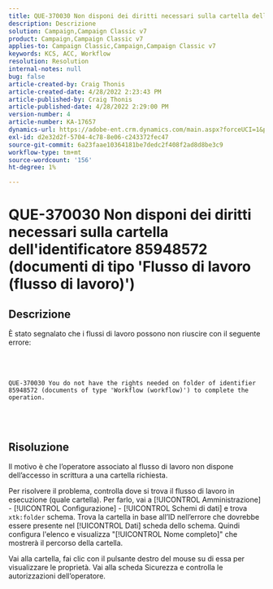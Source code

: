 ```yaml
---
title: QUE-370030 Non disponi dei diritti necessari sulla cartella dell'identificatore 85948572 (documenti di tipo 'Flusso di lavoro (flusso di lavoro)')
description: Descrizione
solution: Campaign,Campaign Classic v7
product: Campaign,Campaign Classic v7
applies-to: Campaign Classic,Campaign,Campaign Classic v7
keywords: KCS, ACC, Workflow
resolution: Resolution
internal-notes: null
bug: false
article-created-by: Craig Thonis
article-created-date: 4/28/2022 2:23:43 PM
article-published-by: Craig Thonis
article-published-date: 4/28/2022 2:29:00 PM
version-number: 4
article-number: KA-17657
dynamics-url: https://adobe-ent.crm.dynamics.com/main.aspx?forceUCI=1&pagetype=entityrecord&etn=knowledgearticle&id=c8a8d6cc-fec6-ec11-a7b6-0022480a10ee
exl-id: d2e32d2f-5704-4c78-8e06-c243372fec47
source-git-commit: 6a23faae10364181be7dedc2f408f2ad8d8be3c9
workflow-type: tm+mt
source-wordcount: '156'
ht-degree: 1%

---
```


# QUE-370030 Non disponi dei diritti necessari sulla cartella dell&#39;identificatore 85948572 (documenti di tipo &#39;Flusso di lavoro (flusso di lavoro)&#39;)

## Descrizione

È stato segnalato che i flussi di lavoro possono non riuscire con il seguente errore:<br><br> <br><br>

```
QUE-370030 You do not have the rights needed on folder of identifier 85948572 (documents of type 'Workflow (workflow)') to complete the operation.
```

<br> 

## Risoluzione


Il motivo è che l’operatore associato al flusso di lavoro non dispone dell’accesso in scrittura a una cartella richiesta.

Per risolvere il problema, controlla dove si trova il flusso di lavoro in esecuzione (quale cartella). Per farlo, vai a [!UICONTROL Amministrazione] - [!UICONTROL Configurazione] - [!UICONTROL Schemi di dati] e trova `xtk:folder` schema. Trova la cartella in base all’ID nell’errore che dovrebbe essere presente nel [!UICONTROL Dati] scheda dello schema. Quindi configura l&#39;elenco e visualizza &quot;[!UICONTROL Nome completo]&quot; che mostrerà il percorso della cartella.

Vai alla cartella, fai clic con il pulsante destro del mouse su di essa per visualizzare le proprietà. Vai alla scheda Sicurezza e controlla le autorizzazioni dell’operatore.
